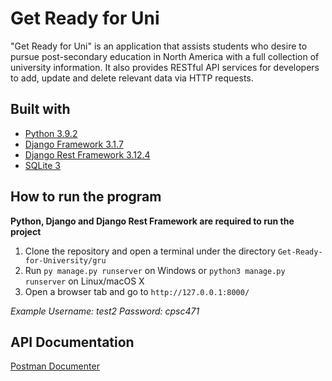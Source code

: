 # Get Ready for Uni
"Get Ready for Uni" is an application that assists students who desire to pursue post-secondary education in North America with a full collection of university information. It also provides RESTful API services for developers to add, update and delete relevant data via HTTP requests.

## Built with
- [Python 3.9.2](https://www.python.org/)
- [Django Framework 3.1.7](https://www.djangoproject.com/)
- [Django Rest Framework 3.12.4](https://www.django-rest-framework.org/)
- [SQLite 3](https://www.sqlite.org/index.html)
## How to run the program
**Python, Django and Django Rest Framework are required to run the project**
1. Clone the repository and open a terminal under the directory `Get-Ready-for-University/gru`
2. Run `py manage.py runserver` on Windows or `python3 manage.py runserver` on Linux/macOS X
3. Open a browser tab and go to `http://127.0.0.1:8000/`

*Example Username: test2 Password: cpsc471*

## API Documentation
[Postman Documenter](https://documenter.getpostman.com/view/14904284/TzJpizm5)
 

